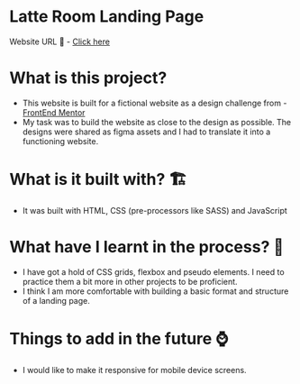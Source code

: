 # Latte Room Landing Page

Website URL 🚀 -  [Click here](https://regina-sherlin.github.io/latte-room/)


# What is this project? 
  * This website is built for a fictional website as a design challenge from - [FrontEnd Mentor](https://www.frontendmentor.io/challenges/sunnyside-agency-landing-page-7yVs3B6ef)
  * My task was to build the website as close to the design as possible. The designs were shared as figma assets and I had to translate it into a functioning website.
  
# What is it built with? 🏗️
  * It was built with HTML, CSS (pre-processors like SASS) and JavaScript
 
# What have I learnt in the process? 🤸
  * I have got a hold of CSS grids, flexbox and pseudo elements. I need to practice them a bit more in other projects to be proficient.
  * I think I am more comfortable with building a basic format and structure of a landing page.
 
 # Things to add in the future ⌚
 * I would like to make it responsive for mobile device screens. 
